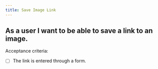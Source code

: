 ```yaml
---
title: Save Image Link
---
```


## As a user I want to be able to save a link to an image.

Acceptance criteria:
- [ ] The link is entered through a form.
